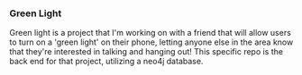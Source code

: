 ### Green Light

Green light is a project that I'm working on with a friend that will allow users to turn on a 'green light' on their phone, letting anyone else in the area know that they're interested in talking and hanging out! This specific repo is the back end for that project, utilizing a neo4j database.